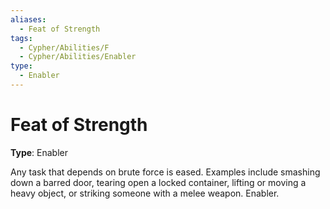 ```yaml
---
aliases:
  - Feat of Strength
tags:
  - Cypher/Abilities/F
  - Cypher/Abilities/Enabler
type:
  - Enabler
---
```


# Feat of Strength

**Type**: Enabler

Any task that depends on brute force is eased. Examples include smashing down a barred door, tearing open a locked container, lifting or moving a heavy object, or striking someone with a melee weapon. Enabler.
